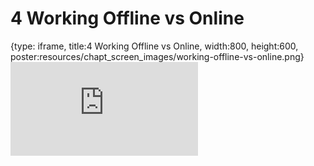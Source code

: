 # 4 Working Offline vs Online
 
{type: iframe, title:4 Working Offline vs Online, width:800, height:600, poster:resources/chapt_screen_images/working-offline-vs-online.png}
![](https://datatrail-jhu.github.io/DataTrail/no_toc/working-offline-vs-online.html)
 

 
